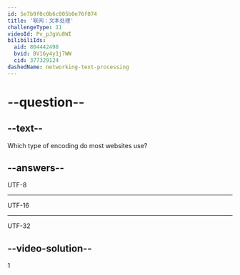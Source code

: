 ```yaml
---
id: 5e7b9f0c0b6c005b0e76f074
title: '联网：文本处理'
challengeType: 11
videoId: Pv_pJgVu8WI
bilibiliIds:
  aid: 804442498
  bvid: BV16y4y1j7WW
  cid: 377329124
dashedName: networking-text-processing
---
```


# --question--

## --text--

Which type of encoding do most websites use?

## --answers--

UTF-8

---

UTF-16

---

UTF-32

## --video-solution--

1

